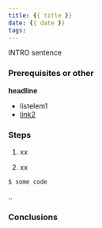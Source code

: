 ```yaml
---
title: {{ title }}
date: {{ date }}
tags:
---
```



INTRO sentence

### Prerequisites or other

**headline**
- listelem1
- [link2](https://link2.com/)
<!-- more -->

### Steps

1) xx


2) xx

```
$ some code
 ```
 ..
 
### Conclusions
 

